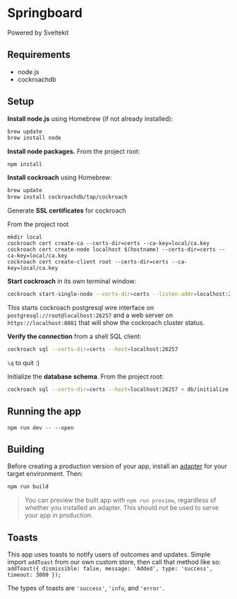 # Springboard

Powered by Sveltekit

## Requirements

 - node.js
 - cockroachdb

## Setup

**Install node.js** using Homebrew (if not already installed):
```zsh
brew update
brew install node
```
**Install node packages.** From the project root:

`npm install`

**Install cockroach** using Homebrew:
```zsh
brew update
brew install cockroachdb/tap/cockroach
```

Generate **SSL certificates** for cockroach

From the project root
```
mkdir local
cockroach cert create-ca --certs-dir=certs --ca-key=local/ca.key
cockroach cert create-node localhost $(hostname) --certs-dir=certs --ca-key=local/ca.key
cockroach cert create-client root --certs-dir=certs --ca-key=local/ca.key
```

**Start cockroach** in its own terminal window:

```zsh
cockroach start-single-node --certs-dir=certs --listen-addr=localhost:26257 --http-addr=localhost:8081
```

This starts cockroach postgresql wire interface on `postgresql://root@localhost:26257` and a web server on `https://localhost:8081` that will show the cockroach cluster status.

**Verify the connection** from a shell SQL client:

```zsh
cockroach sql --certs-dir=certs --host=localhost:26257
```

`\q` to quit :)

Initialize the **database schema**. From the project root:

```zsh
cockroach sql --certs-dir=certs --host=localhost:26257 < db/initialize.sql
```

## Running the app

`npm run dev -- --open`


## Building

Before creating a production version of your app, install an [adapter](https://kit.svelte.dev/docs#adapters) for your target environment. Then:

```bash
npm run build
```

> You can preview the built app with `npm run preview`, regardless of whether you installed an adapter. This should _not_ be used to serve your app in production.

## Toasts

This app uses toasts to notify users of outcomes and updates. Simple import `addToast` from our own custom store, then call that method like so:
`addToast({ dismissible: false, message: 'Added', type: 'success', timeout: 3000 });`

The types of toasts are `'success'`, `'info`, and `'error'`.
